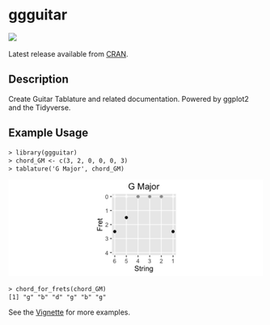 # ggguitar

[![](http://cranlogs.r-pkg.org/badges/ggguitar)](https://CRAN.R-project.org/package=ggguitar)

Latest release available from [CRAN](https://cran.r-project.org/web/packages/ggguitar/index.html).  

## Description
Create Guitar Tablature and related documentation.  Powered by ggplot2 and the Tidyverse.

## Example Usage
```
> library(ggguitar)
> chord_GM <- c(3, 2, 0, 0, 0, 3)
> tablature('G Major', chord_GM)
```

![alt text](images/G_Major.png "G Major")

```
> chord_for_frets(chord_GM)
[1] "g" "b" "d" "g" "b" "g"
```

See the [Vignette](https://cran.r-project.org/web/packages/ggguitar/vignettes/my-vignette.html) for more examples.
